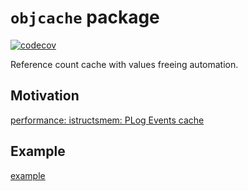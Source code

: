 # `objcache` package

[![codecov](https://codecov.io/gh/voedger/voedger/branch/main/graph/badge.svg?token=1O1pA6zdYs)](https://codecov.io/gh/voedger/voedger/objcache)

Reference count cache with values freeing automation.

## Motivation

[performance: istructsmem: PLog Events cache](https://github.com/voedger/voedger/issues/455)

## Example

[example](example_test.go)